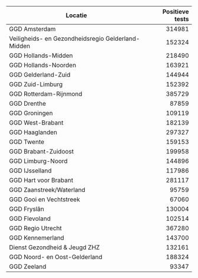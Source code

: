 | Locatie | Positieve tests |
|---------|----------------:|
| GGD Amsterdam                            | 314981 |
| Veiligheids- en Gezondheidsregio Gelderland-Midden | 152324 |
| GGD Hollands-Midden                      | 218490 |
| GGD Hollands-Noorden                     | 163921 |
| GGD Gelderland-Zuid                      | 144944 |
| GGD Zuid-Limburg                         | 152392 |
| GGD Rotterdam-Rijnmond                   | 385729 |
| GGD Drenthe                              | 87859 |
| GGD Groningen                            | 109119 |
| GGD West-Brabant                         | 182139 |
| GGD Haaglanden                           | 297327 |
| GGD Twente                               | 159153 |
| GGD Brabant-Zuidoost                     | 199958 |
| GGD Limburg-Noord                        | 144896 |
| GGD IJsselland                           | 117986 |
| GGD Hart voor Brabant                    | 281117 |
| GGD Zaanstreek/Waterland                 | 95759 |
| GGD Gooi en Vechtstreek                  | 67060 |
| GGD Fryslân                              | 130004 |
| GGD Flevoland                            | 102514 |
| GGD Regio Utrecht                        | 367280 |
| GGD Kennemerland                         | 143700 |
| Dienst Gezondheid & Jeugd ZHZ            | 132161 |
| GGD Noord- en Oost-Gelderland            | 188324 |
| GGD Zeeland                              | 93347 |
